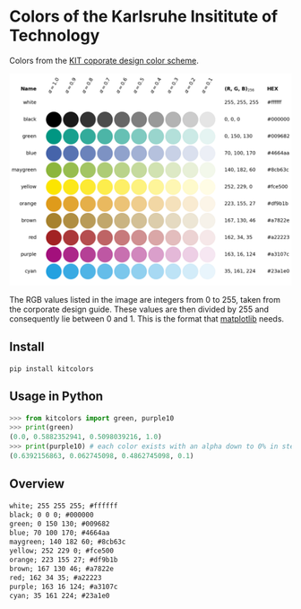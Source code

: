 # Colors of the Karlsruhe Insititute of Technology
Colors from the [KIT coporate design color scheme](https://www.sek.kit.edu/downloads/dokumente-pkm/2_Gestaltungsgrundlagen_Farben.pdf). 

![Example of colors.](https://raw.githubusercontent.com/camminady/kitcolors/master/example.png)

The RGB values listed in the image are integers from 0 to 255, taken from the corporate design guide. These values are then  divided by 255 and consequently lie between 0 and 1. This is the format that [matplotlib](https://matplotlib.org/) needs.

## Install 

```
pip install kitcolors
```


## Usage in Python
```python
>>> from kitcolors import green, purple10
>>> print(green)
(0.0, 0.5882352941, 0.5098039216, 1.0)
>>> print(purple10) # each color exists with an alpha down to 0% in steps of 1%
(0.6392156863, 0.062745098, 0.4862745098, 0.1)

```


## Overview
```
white; 255 255 255; #ffffff
black; 0 0 0; #000000
green; 0 150 130; #009682
blue; 70 100 170; #4664aa
maygreen; 140 182 60; #8cb63c
yellow; 252 229 0; #fce500
orange; 223 155 27; #df9b1b
brown; 167 130 46; #a7822e
red; 162 34 35; #a22223
purple; 163 16 124; #a3107c
cyan; 35 161 224; #23a1e0
```